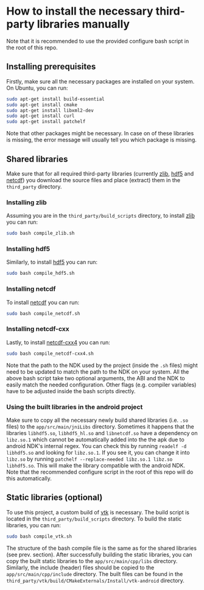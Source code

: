 # How to install the necessary third-party libraries manually
Note that it is recommended to use the provided configure bash script in the root of this repo.

## Installing prerequisites
Firstly, make sure all the necessary packages are installed on your system. On Ubuntu, you can run:
```bash
sudo apt-get install build-essential
sudo apt-get install cmake
sudo apt-get install libxml2-dev
sudo apt-get install curl
sudo apt-get install patchelf
````
Note that other packages might be necessary. In case on of these libraries is missing, the error message will usually tell you which package is missing.

## Shared libraries
Make sure that for all required third-party libraries (currently [zlib](https://github.com/madler/zlib), [hdf5](https://github.com/HDFGroup/hdf5) and [netcdf](https://github.com/Unidata/netcdf-c)) you download the source files and place (extract) them in the `third_party` directory.

### Installing zlib
Assuming you are in the `third_party/build_scripts` directory, to install [zlib](https://github.com/madler/zlib) you can run:
```bash
sudo bash compile_zlib.sh
```

### Installing hdf5
Similarly, to install [hdf5](https://github.com/HDFGroup/hdf5) you can run:
```bash
sudo bash compile_hdf5.sh
```

### Installing netcdf
To install [netcdf](https://github.com/Unidata/netcdf-c) you can run:
```bash
sudo bash compile_netcdf.sh
```

### Installing netcdf-cxx
Lastly, to install [netcdf-cxx4](https://github.com/Unidata/netcdf-cxx4) you can run:
```bash
sudo bash compile_netcdf-cxx4.sh
```

Note that the path to the NDK used by the project (inside the `.sh` files) might need to be updated to match the path to the NDK on your system. All the above bash script take two optional arguments, the ABI and the NDK to easily match the needed configuration.
Other flags (e.g. compiler variables) have to be adjusted inside the bash scripts directly.

### Using the built libraries in the android project
Make sure to copy all the necessary newly build shared libraries (i.e. `.so` files) to the `app/src/main/jniLibs` directory. Sometimes it happens that the libraries `libhdf5.so`, `libhdf5_hl.so` and `libnetcdf.so` have a dependency on `libz.so.1` which cannot be automatically added into the the apk due to android NDK's internal regex. You can check this by running `readelf -d libhdf5.so` and looking for `libz.so.1`. If you see it, you can change it into `libz.so` by running `patchelf --replace-needed libz.so.1 libz.so libhdf5.so`. This will make the library compatible with the android NDK. Note that the recommended configure script in the root of this repo will do this automatically.

## Static libraries (optional)
To use this project, a custom build of [vtk](https://vtk.org/download/) is necessary. The build script is located in the `third_party/build_scripts` directory. To build the static libraries, you can run:
```bash
sudo bash compile_vtk.sh
```
The structure of the bash compile file is the same as for the shared libraries (see prev. section). After successfully building the static libraries, you can copy the built static libraries to the `app/src/main/cpp/libs` directory. Similarly, the include (header) files should be copied to the `app/src/main/cpp/include` directory. The built files can be found in the `third_party/vtk/build/CMakeExternals/Install/vtk-android` directory.
